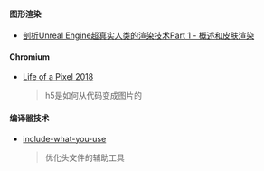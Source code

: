 #### 图形渲染
* [剖析Unreal Engine超真实人类的渲染技术Part 1 - 概述和皮肤渲染](https://www.cnblogs.com/timlly/p/11098212.html)


#### Chromium
* [Life of a Pixel 2018](https://docs.google.com/presentation/d/1boPxbgNrTU0ddsc144rcXayGA_WF53k96imRH8Mp34Y/edit#slide=id.p)
  > h5是如何从代码变成图片的


#### 编译器技术
* [include-what-you-use](https://include-what-you-use.org/)
  >优化头文件的辅助工具
